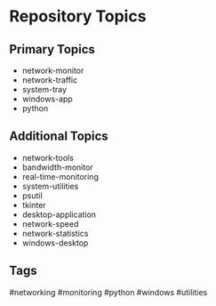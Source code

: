 # Repository Topics

## Primary Topics
- network-monitor
- network-traffic
- system-tray
- windows-app
- python

## Additional Topics
- network-tools
- bandwidth-monitor
- real-time-monitoring
- system-utilities
- psutil
- tkinter
- desktop-application
- network-speed
- network-statistics
- windows-desktop

## Tags
#networking #monitoring #python #windows #utilities 